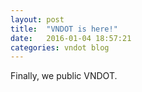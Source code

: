 ```yaml
---
layout: post
title:  "VNDOT is here!"
date:   2016-01-04 18:57:21
categories: vndot blog
---
```


Finally, we public VNDOT.
